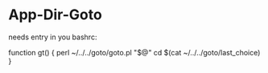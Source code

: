 # App-Dir-Goto

needs entry in you bashrc:

function gt() { perl ~/../../goto/goto.pl "$@" cd $(cat ~/../../goto/last_choice) }
